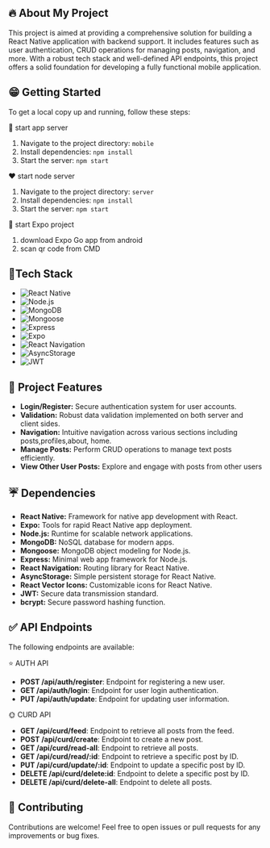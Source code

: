 ## 🔥 About My Project

This project is aimed at providing a comprehensive solution for building a React Native application with backend support. It includes features such as user authentication, CRUD operations for managing posts, navigation, and more. With a robust tech stack and well-defined API endpoints, this project offers a solid foundation for developing a fully functional mobile application.

## 😁 Getting Started
To get a local copy up and running, follow these steps:

👑 start app server 
1. Navigate to the project directory: `mobile`
2. Install dependencies: `npm install`
3. Start the server: `npm start`
   
❤️ start node server
1. Navigate to the project directory: `server`
2. Install dependencies: `npm install`
3. Start the server: `npm start`

🌲 start Expo project
1. download Expo Go app from android
2. scan qr code from CMD

## 🌻Tech Stack

- ![React Native](https://img.shields.io/badge/React_Native-Latest-blue)
- ![Node.js](https://img.shields.io/badge/Node.js-20.11.0-green)
- ![MongoDB](https://img.shields.io/badge/MongoDB-Latest-brightgreen)
- ![Mongoose](https://img.shields.io/badge/Mongoose-Latest-yellow)
- ![Express](https://img.shields.io/badge/Express-Latest-lightgrey)
- ![Expo](https://img.shields.io/badge/Expo-Latest-purple)
- ![React Navigation](https://img.shields.io/badge/React_Navigation-Latest-blue)
- ![AsyncStorage](https://img.shields.io/badge/AsyncStorage-Latest-green)
- ![JWT](https://img.shields.io/badge/JWT-Latest-blue)


## 🍁 Project Features

- **Login/Register:** Secure authentication system for user accounts.
- **Validation:** Robust data validation implemented on both server and client sides.
- **Navigation:** Intuitive navigation across various sections including posts,profiles,about, home.
- **Manage Posts:** Perform CRUD operations to manage text posts efficiently.
- **View Other User Posts:** Explore and engage with posts from other users

  
## ☔ Dependencies

- **React Native:** Framework for native app development with React.
- **Expo:** Tools for rapid React Native app deployment.
- **Node.js:** Runtime for scalable network applications.
- **MongoDB:** NoSQL database for modern apps.
- **Mongoose:** MongoDB object modeling for Node.js.
- **Express:** Minimal web app framework for Node.js.
- **React Navigation:** Routing library for React Native.
- **AsyncStorage:** Simple persistent storage for React Native.
- **React Vector Icons:** Customizable icons for React Native.
- **JWT:** Secure data transmission standard.
- **bcrypt:** Secure password hashing function.


## ✅ API Endpoints
The following endpoints are available:

⭐ AUTH API
- **POST /api/auth/register**: Endpoint for registering a new user.
- **GET /api/auth/login**: Endpoint for user login authentication.
- **PUT /api/auth/update**: Endpoint for updating user information.

🌞 CURD API
- **GET /api/curd/feed**: Endpoint to retrieve all posts from the feed.
- **POST /api/curd/create**: Endpoint to create a new post.
- **GET /api/curd/read-all**: Endpoint to retrieve all posts.
- **GET /api/curd/read/:id**: Endpoint to retrieve a specific post by ID.
- **PUT /api/curd/update/:id**: Endpoint to update a specific post by ID.
- **DELETE /api/curd/delete:id**: Endpoint to delete a specific post by ID.
- **DELETE /api/curd/delete-all**: Endpoint to delete all posts.


## 👋 Contributing
Contributions are welcome! Feel free to open issues or pull requests for any improvements or bug fixes.

